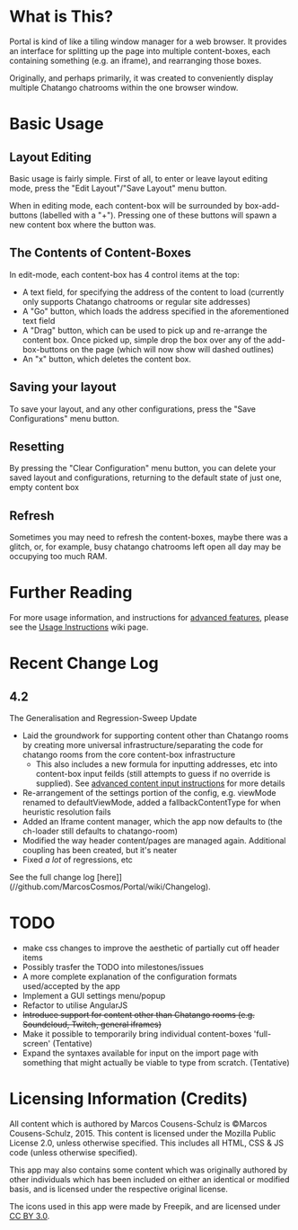 # What is This?
Portal is kind of like a tiling window manager for a web browser. It provides an interface for splitting up the page into multiple content-boxes, each containing something (e.g. an iframe), and rearranging those boxes.

Originally, and perhaps primarily, it was created to conveniently display multiple Chatango chatrooms within the one browser window.

# Basic Usage
## Layout Editing
Basic usage is fairly simple. First of all, to enter or leave layout editing mode, press the "Edit Layout"/"Save Layout" menu button.

When in editing mode, each content-box will be surrounded by box-add-buttons (labelled with a "+"). Pressing one of these buttons will spawn a new content box where the button was.

## The Contents of Content-Boxes
In edit-mode, each content-box has 4 control items at the top:
- A text field, for specifying the address of the content to load (currently only supports Chatango chatrooms or regular site addresses)
- A "Go" button, which loads the address specified in the aforementioned text field
- A "Drag" button, which can be used to pick up and re-arrange the content box. Once picked up, simple drop the box over any of the add-box-buttons on the page (which will now show will dashed outlines)
- An "x" button, which deletes the content box.

## Saving your layout
To save your layout, and any other configurations, press the "Save Configurations" menu button.
## Resetting
By pressing the "Clear Configuration" menu button, you can delete your saved layout and configurations, returning to the default state of just one, empty content box
## Refresh
Sometimes you may need to refresh the content-boxes, maybe there was a glitch, or, for example, busy chatango chatrooms left open all day may be occupying too much RAM.

# Further Reading
For more usage information, and instructions for [advanced features](//github.com/MarcosCosmos/Portal/wiki/Usage#advanced-input), please see the [Usage Instructions](//github.com/MarcosCosmos/Portal/wiki/Usage) wiki page. 

# Recent Change Log
## 4.2
The Generalisation and Regression-Sweep Update
- Laid the groundwork for supporting content other than Chatango rooms by creating more universal infrastructure/separating the code for chatango rooms from the core content-box infrastructure
  - This also includes a new formula for inputting addresses, etc into content-box input feilds (still attempts to guess if no override is supplied). See [advanced content input instructions](//github.com/MarcosCosmos/Portal/wiki/Usage#advanced-input) for more details
- Re-arrangement of the settings portion of the config, e.g. viewMode renamed to defaultViewMode, added a fallbackContentType for when heuristic resolution fails
- Added an Iframe content manager, which the app now defaults to (the ch-loader still defaults to chatango-room)
- Modified the way header content/pages are managed again. Additional coupling has been created, but it's neater
- Fixed *a lot* of regressions, etc

See the full change log [here]](//github.com/MarcosCosmos/Portal/wiki/Changelog).

# TODO
- make css changes to improve the aesthetic of partially cut off header items
- Possibly trasfer the TODO into milestones/issues
- A more complete explanation of the configuration formats used/accepted by the app
- Implement a GUI settings menu/popup
- Refactor to utilise AngularJS
- ~~Introduce support for content other than Chatango rooms (e.g. Soundcloud, Twitch, general iframes)~~
- Make it possible to temporarily bring individual content-boxes 'full-screen' (Tentative)
- Expand the syntaxes available for input on the import page with something that might actually be viable to type from scratch. (Tentative)

# Licensing Information (Credits)
All content which is authored by Marcos Cousens-Schulz is &copy;Marcos Cousens-Schulz, 2015. This content is licensed under the Mozilla Public License 2.0, unless otherwise specified. This includes all HTML, CSS & JS code (unless otherwise specified).

This app may also contains some content which was originally authored by other individuals which has been included on either an identical or modified basis, and is licensed under the respective original license.

The icons used in this app were made by Freepik, and are licensed under  <a href="http://creativecommons.org/licenses/by/3.0/" title="Creative Commons BY 3.0">CC BY 3.0</a>.
